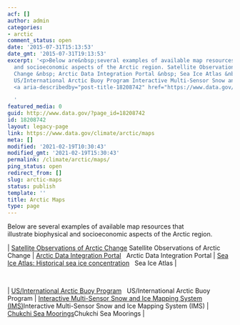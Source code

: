 ```yaml
---
acf: []
author: admin
categories:
- arctic
comment_status: open
date: '2015-07-31T15:13:53'
date_gmt: '2015-07-31T19:13:53'
excerpt: '<p>Below are&nbsp;several examples of available map resources that illustrate&nbsp;biophysical
  and socioeconomic aspects of the Arctic region. Satellite Observations of Arctic
  Change &nbsp; Arctic Data Integration Portal &nbsp; Sea Ice Atlas &nbsp; &nbsp;
  US/International Arctic Buoy Program Interactive Multi-Sensor Snow and &hellip;
  <a aria-describedby="post-title-18208742" href="https://www.data.gov/climate/arctic/maps">Continued</a></p>

  '
featured_media: 0
guid: http://www.data.gov/?page_id=18208742
id: 18208742
layout: legacy-page
link: https://www.data.gov/climate/arctic/maps
meta: []
modified: '2021-02-19T10:30:43'
modified_gmt: '2021-02-19T15:30:43'
permalink: /climate/arctic/maps/
ping_status: open
redirect_from: []
slug: arctic-maps
status: publish
template: ''
title: Arctic Maps
type: page
---
```

Below are several examples of available map resources that illustrate biophysical and socioeconomic aspects of the Arctic region.




| [Satellite Observations of Arctic Change](http://nsidc.org/soac "Satellite Observations of Arctic Change")
Satellite Observations of Arctic Change | [Arctic Data Integration Portal](http://portal.aoos.org/?v=rand&portal_id=3#map?lg=a5b58402-a9c1-11e3-a3fe-00219bfe5678 "Arctic Data Integration Portal")
 
Arctic Data Integration Portal | [Sea Ice Atlas: Historical sea ice concentration](http://seaiceatlas.snap.uaf.edu/explore#date/2013/01 "Sea Ice Atlas: Historical sea ice concentration")
 
Sea Ice Atlas |


 




| [US/International Arctic Buoy Program](http://iabp.apl.washington.edu/index.html "US/International Arctic Buoy Program")
 
US/International Arctic Buoy Program | [Interactive Multi-Sensor Snow and Ice Mapping System (IMS)](http://www.natice.noaa.gov/ims/ "Interactive Multi-Sensor Snow and Ice Mapping System (IMS)")Interactive Multi-Sensor Snow and Ice Mapping System (IMS) | [Chukchi Sea Moorings](http://dm.sfos.uaf.edu/chukchi-beaufort/ "Chukchi Sea Moorings")Chukchi Sea Moorings |


